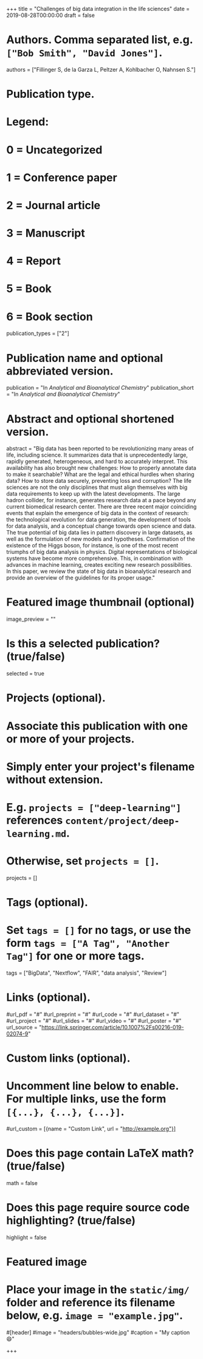 +++
title = "Challenges of big data integration in the life sciences"
date = 2019-08-28T00:00:00
draft = false

# Authors. Comma separated list, e.g. `["Bob Smith", "David Jones"]`.
authors = ["Fillinger S, de la Garza L, Peltzer A, Kohlbacher O, Nahnsen S."]

# Publication type.
# Legend:
# 0 = Uncategorized
# 1 = Conference paper
# 2 = Journal article
# 3 = Manuscript
# 4 = Report
# 5 = Book
# 6 = Book section
publication_types = ["2"]

# Publication name and optional abbreviated version.
publication = "In *Analytical and Bioanalytical Chemistry*"
publication_short = "In *Analytical and Bioanalytical Chemistry*"

# Abstract and optional shortened version.
abstract = "Big data has been reported to be revolutionizing many areas of life, including science. It summarizes data that is unprecedentedly large, rapidly generated, heterogeneous, and hard to accurately interpret. This availability has also brought new challenges: How to properly annotate data to make it searchable? What are the legal and ethical hurdles when sharing data? How to store data securely, preventing loss and corruption? The life sciences are not the only disciplines that must align themselves with big data requirements to keep up with the latest developments. The large hadron collider, for instance, generates research data at a pace beyond any current biomedical research center. There are three recent major coinciding events that explain the emergence of big data in the context of research: the technological revolution for data generation, the development of tools for data analysis, and a conceptual change towards open science and data. The true potential of big data lies in pattern discovery in large datasets, as well as the formulation of new models and hypotheses. Confirmation of the existence of the Higgs boson, for instance, is one of the most recent triumphs of big data analysis in physics. Digital representations of biological systems have become more comprehensive. This, in combination with advances in machine learning, creates exciting new research possibilities. In this paper, we review the state of big data in bioanalytical research and provide an overview of the guidelines for its proper usage."

# Featured image thumbnail (optional)
image_preview = ""

# Is this a selected publication? (true/false)
selected = true

# Projects (optional).
#   Associate this publication with one or more of your projects.
#   Simply enter your project's filename without extension.
#   E.g. `projects = ["deep-learning"]` references `content/project/deep-learning.md`.
#   Otherwise, set `projects = []`.
projects = []

# Tags (optional).
#   Set `tags = []` for no tags, or use the form `tags = ["A Tag", "Another Tag"]` for one or more tags.
tags = ["BigData", "Nextflow", "FAIR", "data analysis", "Review"]

# Links (optional).
#url_pdf = "#"
#url_preprint = "#"
#url_code = "#"
#url_dataset = "#"
#url_project = "#"
#url_slides = "#"
#url_video = "#"
#url_poster = "#"
url_source = "https://link.springer.com/article/10.1007%2Fs00216-019-02074-9"

# Custom links (optional).
#   Uncomment line below to enable. For multiple links, use the form `[{...}, {...}, {...}]`.
#url_custom = [{name = "Custom Link", url = "http://example.org"}]

# Does this page contain LaTeX math? (true/false)
math = false

# Does this page require source code highlighting? (true/false)
highlight = false

# Featured image
# Place your image in the `static/img/` folder and reference its filename below, e.g. `image = "example.jpg"`.
#[header]
#image = "headers/bubbles-wide.jpg"
#caption = "My caption :smile:"

+++
